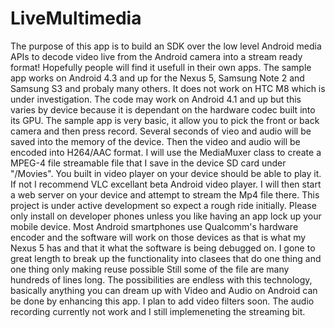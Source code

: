 LiveMultimedia
==============

The purpose of this app is to build an SDK over the low level Android media APIs to decode video live from the Android camera into a stream ready format! Hopefully people will find it usefull in their own apps. The sample app works on Android 4.3 and up for the Nexus 5, Samsung Note 2 and Samsung S3 and probaly many others. It does not work on HTC M8 which is under investigation. The code may work on Android 4.1 and up but this varies by device because it is dependant on the hardware codec built into its GPU.
The sample app is very basic, it allow you to pick the front or back camera and then press record. Several seconds of vieo and audio will be saved into the memory of the device. Then the video and audio will be encoded into H264/AAC format. I will use the MediaMuxer class to create a MPEG-4 file streamable file that I save in the device SD card under "/Movies". You built in video player on your device should be able to play it. If not I recommend VLC excellant beta Android video player.
 I will then start a web server on your device and attempt to stream the Mp4 file there.
This project is under active development so expect a rough ride initially. Please only install on developer phones unless you like having an app lock up your mobile device.
Most Android smartphones use Qualcomm's hardware encoder and the software will work on those devices as that is what my Nexus 5 has and that it what the software is being debugged on. I gone to great length to break up the functionality into clasees that do one thing and one thing only making reuse possible Still some of the file are many hundreds of lines long. The possibilities are endless with this technology, basically anything you can dream up with Video and Audio on Android can be done by enhancing this app. I plan to add video filters soon. The audio recording currently not work and I still implemeneting the streaming bit.
